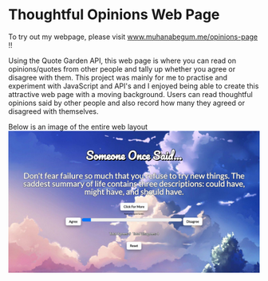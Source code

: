 # Thoughtful Opinions Web Page 
To try out my webpage, please visit www.muhanabegum.me/opinions-page !!

Using the Quote Garden API, this web page is where you can read on opinions/quotes from other people and tally up whether you agree or disagree with them. 
This project was mainly for me to practise and experiment with JavaScript and API's and I enjoyed being able to create this attractive web page with a moving background. Users can read thoughtful opinions said by other people and also record how many they agreed or disagreed with themselves. 

Below is an image of the entire web layout 
![image1](https://github.com/muhanabegum/opinions-page/blob/master/image1.PNG)
